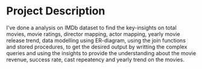 # Project Description
I've done a analysis on IMDb dataset to find the key-insights on total movies, movie ratings, director mapping, actor mapping,
yearly movie release trend, data modelling using ER-diagram, using the join functions and stored procedures, to get the desired 
output by writting the complex queries and using the insights to provide the understanding about the movie revenue, success rate,
cast repeatency and yearly trend on the movies.
